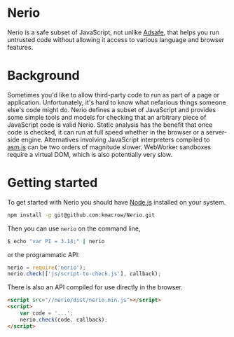 # Nerio

Nerio is a safe subset of JavaScript, not unlike <a href="#">Adsafe</a>, that helps you run untrusted code without allowing it access to various language and browser features.

# Background

Sometimes you'd like to allow third-party code to run as part of a page or application. Unfortunately, it's hard to know what nefarious things someone else's code might do. Nerio defines a subset of JavaScript and provides some simple tools and models for checking that an arbitrary piece of JavaScript code is valid Nerio. Static analysis has the benefit that once code is checked, it can run at full speed whether in the browser or a server-side engine. Alternatives involving JavaScript interpreters compiled to <a href="http://asmjs.org">asm.js</a> can be two orders of magnitude slower. WebWorker sandboxes require a virtual DOM, which is also potentially very slow.

# Getting started

To get started with Nerio you should have <a href="http://nodejs.org">Node.js</a> installed on your system. 

```bash
npm install -g git@github.com:kmacrow/Nerio.git
```

Then you can use <code>nerio</code> on the command line,

```bash
$ echo "var PI = 3.14;" | nerio
```

or the programmatic API:

```javascript
nerio = require('nerio');
nerio.check(['js/script-to-check.js'], callback);
```

There is also an API compiled for use directly in the browser.

```html
<script src="//nerio/dist/nerio.min.js"></script>
<script>
	var code = '...';
	nerio.check(code, callback); 
</script>
``` 